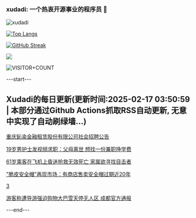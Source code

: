 ### xudadi: 一个热衷开源事业的程序员 👋

![xudadi](https://github-readme-stats-git-masterorgs-github-readme-stats-team.vercel.app/api?username=xudadi)

[![Top Langs](https://github-readme-stats.vercel.app/api/top-langs/?username=xudadi)](https://github.com/anuraghazra/github-readme-stats)

[![GitHub Streak](https://streak-stats.demolab.com?user=xudadi&locale=zh_Hans)](https://git.io/streak-stats)

![](https://raw.githubusercontent.com/xudadi/xudadi/main/assets/github-contribution-grid-snake.svg)

![VISITOR+COUNT](https://komarev.com/ghpvc/?username=xudadi&label=VISITOR+COUNT)


---start---

## Xudadi的每日更新(更新时间:2025-02-17 03:50:59 | 本部分通过Github Actions抓取RSS自动更新, 无意中实现了自动刷绿墙...)

[重庆鈊渝金融租赁股份有限公司社会招聘公告](https://www.gongkaoleida.com/article/2288821)

[19岁男护士发视频求职：父母离世 想找一份兼职挣学费](https://m.163.com/news/article/JOI3UQF90514D3UH.html)

[61岁乘客在飞机上昏迷抢救无效死亡 家属欲寻找目击者](https://m.163.com/news/article/JOI3E5T70514D3UH.html)

["脆皮安全帽"再现市场：有商店售卖安全帽过期近20年](https://m.163.com/news/article/JOI06JBF0519814N.html)

[3](https://m.163.com/touch/news/sub/domestic)

[游客称遭导游强迫购物大巴雪天停无人区 成都官方通报](https://m.163.com/news/article/JOI16NL50514R9OJ.html)

---end---
